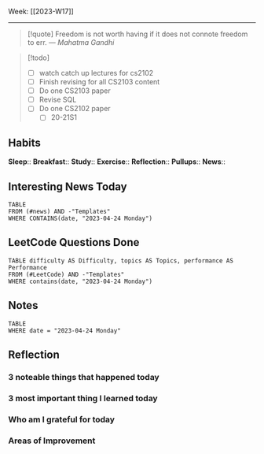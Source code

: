 Week: [[2023-W17]]
- - -
>[!quote]
> Freedom is not worth having if it does not connote freedom to err.
> — <cite>Mahatma Gandhi</cite>

>[!todo]
>- [ ] watch catch up lectures for cs2102
>- [ ] Finish revising for all CS2103 content
>- [ ] Do one CS2103 paper
>- [ ] Revise SQL
>- [ ] Do one CS2102 paper
>	- [ ] 20-21S1

## Habits

**Sleep**::
**Breakfast**::
**Study**:: 
**Exercise**:: 
**Reflection**:: 
**Pullups**::
**News**::

## Interesting News Today

```dataview
TABLE 
FROM (#news) AND -"Templates"
WHERE CONTAINS(date, "2023-04-24 Monday") 
```

## LeetCode Questions Done

```dataview
TABLE difficulty AS Difficulty, topics AS Topics, performance AS Performance
FROM (#LeetCode) AND -"Templates"
WHERE contains(date, "2023-04-24 Monday") 
```

## Notes

```dataview
TABLE
WHERE date = "2023-04-24 Monday"
```

## Reflection

### 3 noteable things that happened today

### 3 most important thing I learned today

### Who am I grateful for today

### Areas of Improvement